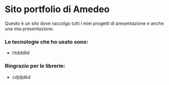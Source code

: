 # Sito portfolio di Amedeo

Questo è un sito dove raccolgo tutti i miei progetti di presentazione e anche una mia presentazione.

### Le tecnologie che ho usato sono:
- htdddlld

### Ringrazio per le librerie:
- cdjdjdkd
